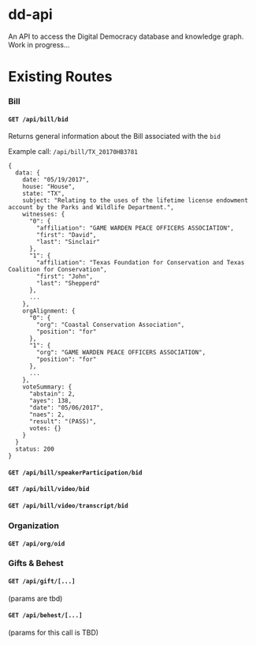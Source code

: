 # dd-api

An API to access the Digital Democracy database and knowledge graph. Work in progress...

# Existing Routes

### Bill

#### `GET /api/bill/bid`

Returns general information about the Bill associated with the `bid`

Example call: `/api/bill/TX_20170HB3781`

```
{
  data: {
    date: "05/19/2017",
    house: "House",
    state: "TX",
    subject: "Relating to the uses of the lifetime license endowment account by the Parks and Wildlife Department.",
    witnesses: {
      "0": {
        "affiliation": "GAME WARDEN PEACE OFFICERS ASSOCIATION",
        "first": "David",
        "last": "Sinclair"
      },
      "1": {
        "affiliation": "Texas Foundation for Conservation and Texas Coalition for Conservation",
        "first": "John",
        "last": "Shepperd"
      },
      ...
    },
    orgAlignment: {
      "0": {
        "org": "Coastal Conservation Association",
        "position": "for"
      },
      "1": {
        "org": "GAME WARDEN PEACE OFFICERS ASSOCIATION",
        "position": "for"
      },
      ...
    },
    voteSummary: {
      "abstain": 2,
      "ayes": 138,
      "date": "05/06/2017",
      "naes": 2,
      "result": "(PASS)",
      votes: {}
    }
  }
  status: 200
}

```

#### `GET /api/bill/speakerParticipation/bid`


#### `GET /api/bill/video/bid`


#### `GET /api/bill/video/transcript/bid`

### Organization

#### `GET /api/org/oid`

### Gifts & Behest

#### `GET /api/gift/[...]`

(params are tbd)

#### `GET /api/behest/[...]`

(params for this call is TBD)

